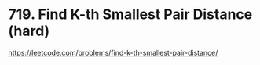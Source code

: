 # 719. Find K-th Smallest Pair Distance (hard)

https://leetcode.com/problems/find-k-th-smallest-pair-distance/
